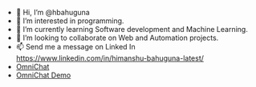 - 👋 Hi, I’m @hbahuguna
- 👀 I’m interested in programming.
- 🌱 I’m currently learning Software development and Machine Learning.
- 💞️ I’m looking to collaborate on Web and Automation projects.
- 📫 Send me a message on Linked In https://www.linkedin.com/in/himanshu-bahuguna-latest/
- [OmniChat](https://omnichat.streamlit.app/)
- [OmniChat Demo](https://buildspace.so/s4/demoday/omnichat)

<!---
hbahuguna/hbahuguna is a ✨ special ✨ repository because its `README.md` (this file) appears on your GitHub profile.
You can click the Preview link to take a look at your changes.
--->
